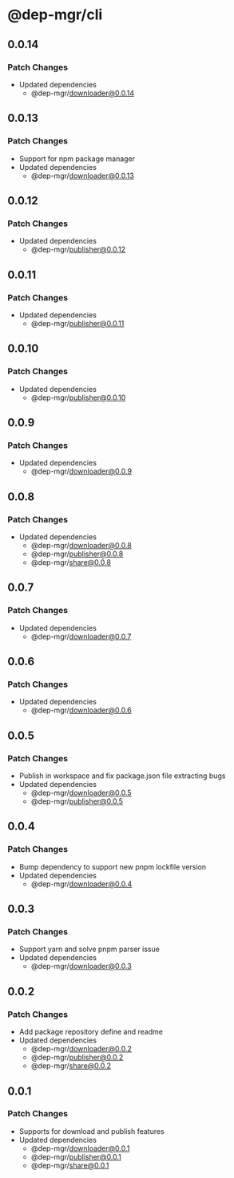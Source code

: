 # @dep-mgr/cli

## 0.0.14

### Patch Changes

- Updated dependencies
  - @dep-mgr/downloader@0.0.14

## 0.0.13

### Patch Changes

- Support for npm package manager
- Updated dependencies
  - @dep-mgr/downloader@0.0.13

## 0.0.12

### Patch Changes

- Updated dependencies
  - @dep-mgr/publisher@0.0.12

## 0.0.11

### Patch Changes

- Updated dependencies
  - @dep-mgr/publisher@0.0.11

## 0.0.10

### Patch Changes

- Updated dependencies
  - @dep-mgr/publisher@0.0.10

## 0.0.9

### Patch Changes

- Updated dependencies
  - @dep-mgr/downloader@0.0.9

## 0.0.8

### Patch Changes

- Updated dependencies
  - @dep-mgr/downloader@0.0.8
  - @dep-mgr/publisher@0.0.8
  - @dep-mgr/share@0.0.8

## 0.0.7

### Patch Changes

- Updated dependencies
  - @dep-mgr/downloader@0.0.7

## 0.0.6

### Patch Changes

- Updated dependencies
  - @dep-mgr/downloader@0.0.6

## 0.0.5

### Patch Changes

- Publish in workspace and fix package.json file extracting bugs
- Updated dependencies
  - @dep-mgr/downloader@0.0.5
  - @dep-mgr/publisher@0.0.5

## 0.0.4

### Patch Changes

- Bump dependency to support new pnpm lockfile version
- Updated dependencies
  - @dep-mgr/downloader@0.0.4

## 0.0.3

### Patch Changes

- Support yarn and solve pnpm parser issue
- Updated dependencies
  - @dep-mgr/downloader@0.0.3

## 0.0.2

### Patch Changes

- Add package repository define and readme
- Updated dependencies
  - @dep-mgr/downloader@0.0.2
  - @dep-mgr/publisher@0.0.2
  - @dep-mgr/share@0.0.2

## 0.0.1

### Patch Changes

- Supports for download and publish features
- Updated dependencies
  - @dep-mgr/downloader@0.0.1
  - @dep-mgr/publisher@0.0.1
  - @dep-mgr/share@0.0.1
